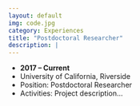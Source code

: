 ```yaml
---
layout: default
img: code.jpg
category: Experiences
title: "Postdoctoral Researcher"
description: |
---
```


* __2017 – Current__
* University of California, Riverside
* Position: Postdoctoral Researcher
* Activities: Project description...
